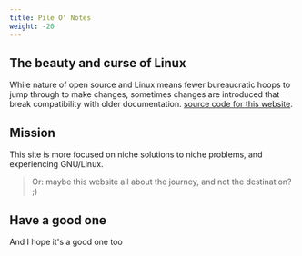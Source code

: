 ```yaml
---
title: Pile O' Notes
weight: -20
---
```

## The beauty and curse of Linux

While nature of open source and Linux means fewer bureaucratic hoops to jump through to make changes, sometimes changes are introduced that break compatibility with older documentation. [source code for this website](https://github.com/csmertx/csmertx.github.io/tree/main/content).

## Mission

This site is more focused on niche solutions to niche problems, and experiencing GNU/Linux.

> Or: maybe this website all about the journey, and not the destination? ;)

## Have a good one

And I hope it's a good one too
